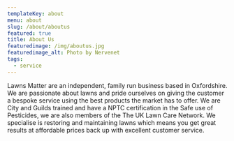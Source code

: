 ```yaml
---
templateKey: about
menu: about
slug: /about/aboutus
featured: true
title: About Us
featuredimage: /img/aboutus.jpg
featuredimage_alt: Photo by Nervenet
tags:
  - service
---
```

Lawns Matter are an independent, family run business based in Oxfordshire.  
We are passionate about lawns and pride ourselves on giving the customer a bespoke service using the best products the market has to offer.
We are City and Guilds trained and have a NPTC certification in the Safe use of Pesticides, we are also members of the The UK Lawn Care Network. 
We specialise is restoring and maintaining lawns which means you get great results at affordable prices back up with excellent customer service. 

